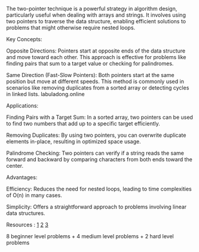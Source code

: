 The two-pointer technique is a powerful strategy in algorithm design, particularly useful when dealing with arrays and strings. It involves using two pointers to traverse the data structure, enabling efficient solutions to problems that might otherwise require nested loops.​

Key Concepts:

Opposite Directions: Pointers start at opposite ends of the data structure and move toward each other. This approach is effective for problems like finding pairs that sum to a target value or checking for palindromes.​

Same Direction (Fast-Slow Pointers): Both pointers start at the same position but move at different speeds. This method is commonly used in scenarios like removing duplicates from a sorted array or detecting cycles in linked lists.​
labuladong.online

Applications:

Finding Pairs with a Target Sum: In a sorted array, two pointers can be used to find two numbers that add up to a specific target efficiently.​

Removing Duplicates: By using two pointers, you can overwrite duplicate elements in-place, resulting in optimized space usage.​

Palindrome Checking: Two pointers can verify if a string reads the same forward and backward by comparing characters from both ends toward the center.​

Advantages:

Efficiency: Reduces the need for nested loops, leading to time complexities of O(n) in many cases.​

Simplicity: Offers a straightforward approach to problems involving linear data structures.


Resources : 
[1](https://www.linkedin.com/pulse/two-pointer-technique-guide-visual-learners-jimmy-zhang-toxie/?utm_source=chatgpt.com)
[2](https://tarunjain07.medium.com/two-pointers-notes-4d1400357437)
[3](https://labuladong.online/algo/en/essential-technique/array-two-pointers-summary/#n-sum-problem)


8 beginner level problems + 4 medium level problems + 2 hard level problems










